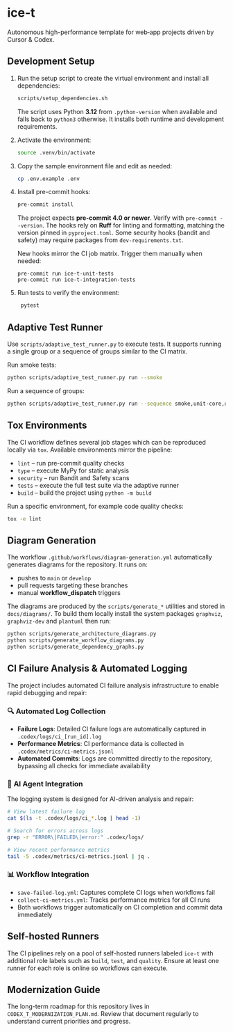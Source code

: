 # ice-t

Autonomous high-performance template for web‑app projects driven by Cursor & Codex.

## Development Setup

1. Run the setup script to create the virtual environment and install all
   dependencies:
   ```bash
   scripts/setup_dependencies.sh
   ```
   The script uses Python **3.12** from `.python-version` when available and
   falls back to `python3` otherwise. It installs both runtime and development
   requirements.
2. Activate the environment:
   ```bash
   source .venv/bin/activate
   ```
3. Copy the sample environment file and edit as needed:
   ```bash
   cp .env.example .env
   ```
4. Install pre-commit hooks:
   ```bash
   pre-commit install
   ```
   The project expects **pre-commit 4.0 or newer**. Verify with `pre-commit --version`.
   The hooks rely on **Ruff** for linting and formatting, matching the version pinned in `pyproject.toml`.
   Some security hooks (bandit and safety) may require packages from
   `dev-requirements.txt`.

   New hooks mirror the CI job matrix. Trigger them manually when needed:

       pre-commit run ice-t-unit-tests
       pre-commit run ice-t-integration-tests
5. Run tests to verify the environment:
   ```bash
    pytest
    ```

## Adaptive Test Runner

Use `scripts/adaptive_test_runner.py` to execute tests. It supports running a
single group or a sequence of groups similar to the CI matrix.

Run smoke tests:

```bash
python scripts/adaptive_test_runner.py run --smoke
```

Run a sequence of groups:

```bash
python scripts/adaptive_test_runner.py run --sequence smoke,unit-core,unit-features
```

## Tox Environments

The CI workflow defines several job stages which can be reproduced locally via
`tox`. Available environments mirror the pipeline:

- `lint` – run pre-commit quality checks
- `type` – execute MyPy for static analysis
- `security` – run Bandit and Safety scans
- `tests` – execute the full test suite via the adaptive runner
- `build` – build the project using `python -m build`

Run a specific environment, for example code quality checks:

```bash
tox -e lint
```

## Diagram Generation

The workflow `.github/workflows/diagram-generation.yml` automatically
generates diagrams for the repository. It runs on:

- pushes to `main` or `develop`
- pull requests targeting these branches
- manual **workflow_dispatch** triggers

The diagrams are produced by the `scripts/generate_*` utilities and
stored in `docs/diagrams/`. To build them locally install the system
packages `graphviz`, `graphviz-dev` and `plantuml` then run:

```bash
python scripts/generate_architecture_diagrams.py
python scripts/generate_workflow_diagrams.py
python scripts/generate_dependency_graphs.py
```


## CI Failure Analysis & Automated Logging

The project includes automated CI failure analysis infrastructure to enable rapid debugging and repair:

### 🔍 **Automated Log Collection**
- **Failure Logs**: Detailed CI failure logs are automatically captured in `.codex/logs/ci_[run_id].log`
- **Performance Metrics**: CI performance data is collected in `.codex/metrics/ci-metrics.jsonl`
- **Automated Commits**: Logs are committed directly to the repository, bypassing all checks for immediate availability

### 🤖 **AI Agent Integration**
The logging system is designed for AI-driven analysis and repair:

```bash
# View latest failure log
cat $(ls -t .codex/logs/ci_*.log | head -1)

# Search for errors across logs
grep -r "ERROR\|FAILED\|error:" .codex/logs/

# View recent performance metrics
tail -5 .codex/metrics/ci-metrics.jsonl | jq .
```

### 📊 **Workflow Integration**
- `save-failed-log.yml`: Captures complete CI logs when workflows fail
- `collect-ci-metrics.yml`: Tracks performance metrics for all CI runs
- Both workflows trigger automatically on CI completion and commit data immediately

## Self-hosted Runners

The CI pipelines rely on a pool of self-hosted runners labeled `ice-t` with additional role labels such as `build`, `test`, and `quality`. Ensure at least one runner for each role is online so workflows can execute.

## Modernization Guide

The long-term roadmap for this repository lives in `CODEX_T_MODERNIZATION_PLAN.md`.
Review that document regularly to understand current priorities and progress.

